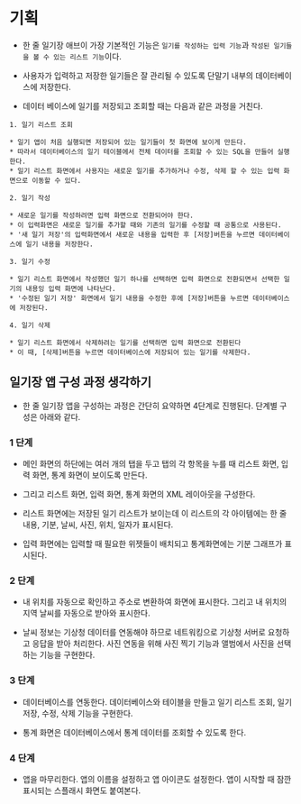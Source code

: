 # 기획

* 한 줄 일기장 애브이 가장 기본적인 기능은 ```일기를 작성하는 입력 기능```과 ```작성된 일기들을 볼 수 있는 리스트 기능```이다.

* 사용자가 입력하고 저장한 일기들은 잘 관리될 수 있도록 단말기 내부의 데이터베이스에 저장한다. 

* 데이터 베이스에 일기를 저장되고 조회할 때는 다음과 같은 과정을 거친다.

```
1. 일기 리스트 조회

* 일기 앱이 처음 실행되면 저장되어 있는 일기들이 첫 화면에 보이게 만든다.
* 따라서 데이터베이스의 일기 테이블에서 전체 데이터를 조회할 수 있는 SQL을 만들어 실행한다.
* 일기 리스트 화면에서 사용자는 새로운 일기를 추가하거나 수정, 삭제 할 수 있는 입력 화면으로 이동할 수 있다.

2. 일기 작성

* 새로운 일기를 작성하려면 입력 화면으로 전환되어야 한다.
* 이 입력화면은 새로운 일기를 추가할 때와 기존의 일기를 수정할 때 공통으로 사용된다.
* '새 일기 저장'의 입력화면에서 새로운 내용을 입력한 후 [저장]버튼을 누르면 데이터베이스에 일기 내용을 저장한다.

3. 일기 수정

* 일기 리스트 화면에서 작성했던 일기 하나를 선택하면 입력 화면으로 전환되면서 선택한 일기의 내용잉 입력 화면에 나타난다. 
* '수정된 일기 저장' 화면에서 일기 내용을 수정한 후에 [저장]버튼을 누르면 데이터베이스에 저장된다.

4. 일기 삭제

* 일기 리스트 화면에서 삭제하려는 일기를 선택하면 입력 화면으로 전환된다
* 이 때, [삭제]버튼을 누르면 데이터베이스에 저장되어 있는 일기를 삭제한다.
```

## 일기장 앱 구성 과정 생각하기

* 한 줄 일기장 앱을 구성하는 과정은 간단히 요약하면 4단계로 진행된다. 단계별 구성은 아래와 같다.

### 1 단계

* 메인 화면의 하단에는 여러 개의 탭을 두고 탭의 각 항목을 누를 때 리스트 화면, 입력 화면, 통계 화면이 보이도록 만든다.

* 그리고 리스트 화면, 입력 화면, 통계 화면의 XML 레이아웃을 구성한다.

* 리스트 화면에는 저장된 일기 리스트가 보이는데 이 리스트의 각 아이템에는 한 줄 내용, 기분, 날씨, 사진, 위치, 일자가 표시된다.

* 입력 화면에는 입력할 때 필요한 위젯들이 배치되고 통계화면에는 기분 그래프가 표시된다.

### 2 단계

* 내 위치를 자동으로 확인하고 주소로 변환하여 화면에 표시한다. 그리고 내 위치의 지역 날씨를 자동으로 받아와 표시한다.

* 날씨 정보는 기상청 데이터를 연동해야 하므로 네트워킹으로 기상청 서버로 요청하고 응답을 받아 처리한다. 사진 연동을 위해 사진 찍기 기능과 앨범에서 사진을 선택하는 기능을 구현한다.

### 3 단계

* 데이터베이스를 연동한다. 데이터베이스와 테이블을 만들고 일기 리스트 조회, 일기 저장, 수정, 삭제 기능을 구현한다.

* 통계 화면은 데이터베이스에서 통계 데이터를 조회할 수 있도록 한다.

### 4 단계

* 앱을 마무리한다. 앱의 이름을 설정하고 앱 아이콘도 설정한다. 앱이 시작할 때 잠깐 표시되는 스플래시 화면도 붙여본다.
